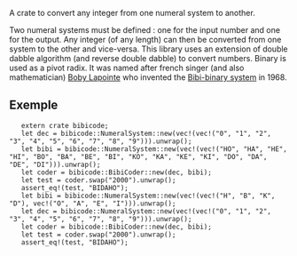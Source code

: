 
A crate to convert any integer from one numeral system to another.

Two numeral systems must be defined : one for the input number and one for the output.
Any integer (of any length) can then be converted from one system to the other and vice-versa.
This library uses an extension of double dabble algorithm (and reverse double dabble) to convert numbers. Binary is used as a pivot radix.
It was named after french singer (and also mathematician) [Boby Lapointe](https://en.wikipedia.org/wiki/Boby_Lapointe) who invented the [Bibi-binary system](https://en.wikipedia.org/wiki/Bibi-binary) in 1968.
## Exemple
       extern crate bibicode;
       let dec = bibicode::NumeralSystem::new(vec!(vec!("0", "1", "2", "3", "4", "5", "6", "7", "8", "9"))).unwrap();
       let bibi = bibicode::NumeralSystem::new(vec!(vec!("HO", "HA", "HE", "HI", "BO", "BA", "BE", "BI", "KO", "KA", "KE", "KI", "DO", "DA", "DE", "DI"))).unwrap();
       let coder = bibicode::BibiCoder::new(dec, bibi);
       let test = coder.swap("2000").unwrap();
       assert_eq!(test, "BIDAHO");
       let bibi = bibicode::NumeralSystem::new(vec!(vec!("H", "B", "K", "D"), vec!("O", "A", "E", "I"))).unwrap();
       let dec = bibicode::NumeralSystem::new(vec!(vec!("0", "1", "2", "3", "4", "5", "6", "7", "8", "9"))).unwrap();
       let coder = bibicode::BibiCoder::new(dec, bibi);
       let test = coder.swap("2000").unwrap();
       assert_eq!(test, "BIDAHO");
